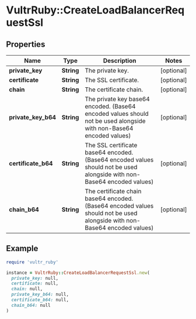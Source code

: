 # VultrRuby::CreateLoadBalancerRequestSsl

## Properties

| Name | Type | Description | Notes |
| ---- | ---- | ----------- | ----- |
| **private_key** | **String** | The private key. | [optional] |
| **certificate** | **String** | The SSL certificate. | [optional] |
| **chain** | **String** | The certificate chain. | [optional] |
| **private_key_b64** | **String** | The private key base64 encoded. (Base64 encoded values should not be used alongside with non-Base64 encoded values) | [optional] |
| **certificate_b64** | **String** | The SSL certificate base64 encoded. (Base64 encoded values should not be used alongside with non-Base64 encoded values) | [optional] |
| **chain_b64** | **String** | The certificate chain base64 encoded. (Base64 encoded values should not be used alongside with non-Base64 encoded values) | [optional] |

## Example

```ruby
require 'vultr_ruby'

instance = VultrRuby::CreateLoadBalancerRequestSsl.new(
  private_key: null,
  certificate: null,
  chain: null,
  private_key_b64: null,
  certificate_b64: null,
  chain_b64: null
)
```

